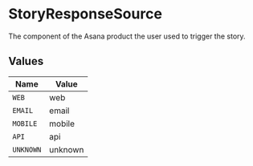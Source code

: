 # StoryResponseSource

The component of the Asana product the user used to trigger the story.


## Values

| Name      | Value     |
| --------- | --------- |
| `WEB`     | web       |
| `EMAIL`   | email     |
| `MOBILE`  | mobile    |
| `API`     | api       |
| `UNKNOWN` | unknown   |